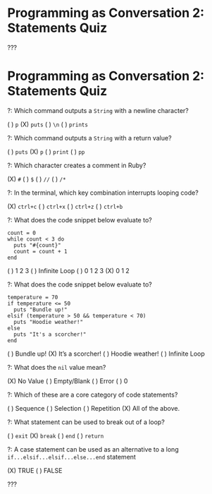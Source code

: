 # Programming as Conversation 2: Statements Quiz

???

# Programming as Conversation 2: Statements Quiz

?: Which command outputs a `String` with a newline character?

( ) `p`
(X) `puts`
( ) `\n`
( ) `prints`

?: Which command outputs a `String` with a return value?

( ) `puts`
(X) `p`
( ) `print`
( ) `pp`

?: Which character creates a comment in Ruby?

(X) `#`
( ) `$`
( ) `//`
( ) `/*`

?:  In the terminal, which key combination interrupts looping code?

(X) `ctrl+c`
( ) `ctrl+x`
( ) `ctrl+z`
( ) `ctrl+b`

?: What does the code snippet below evaluate to?

```
count = 0
while count < 3 do
  puts "#{count}"
  count = count + 1
end
```

( ) 
1
2
3
( ) Infinite Loop
( ) 
0
1
2
3
(X) 
0
1
2

?: What does the code snippet below evaluate to?

```
temperature = 70
if temperature <= 50
  puts "Bundle up!"
elsif (temperature > 50 && temperature < 70)
  puts "Hoodie weather!"
else
  puts "It's a scorcher!"
end
```

( ) Bundle up!
(X) It’s a scorcher!
( ) Hoodie weather!
( ) Infinite Loop

?: What does the `nil` value mean?

(X) No Value
( ) Empty/Blank
( ) Error
( ) 0

?:  Which of these are a core category of code statements?

( ) Sequence
( ) Selection
( ) Repetition
(X) All of the above.

?: What statement can be used to break out of a loop?

( ) `exit`
(X) `break`
( ) `end`
( ) `return`

?: A case statement can be used as an alternative to a long `if...elsif...elsif...else...end` statement

(X) TRUE
( ) FALSE

???

